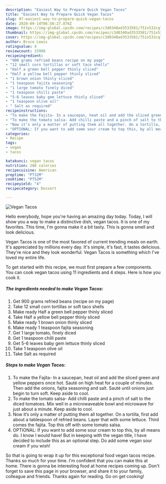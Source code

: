 ```yaml
---
description: "Easiest Way to Prepare Quick Vegan Tacos"
title: "Easiest Way to Prepare Quick Vegan Tacos"
slug: 97-easiest-way-to-prepare-quick-vegan-tacos
date: 2020-09-14T06:50:27.876Z
image: https://img-global.cpcdn.com/recipes/c3d0340ad3533581/751x532cq70/vegan-tacos-recipe-main-photo.jpg
thumbnail: https://img-global.cpcdn.com/recipes/c3d0340ad3533581/751x532cq70/vegan-tacos-recipe-main-photo.jpg
cover: https://img-global.cpcdn.com/recipes/c3d0340ad3533581/751x532cq70/vegan-tacos-recipe-main-photo.jpg
author: Bruce Lewis
ratingvalue: 4
reviewcount: 15998
recipeingredient:
- "900 grams refried beans recipe on my page"
- "12 small corn tortillas or soft taco shells"
- "Half a green bell pepper thinly sliced"
- "Half a yellow bell pepper thinly sliced"
- "1 brown onion thinly sliced"
- "1 teaspoon fajita seasoning"
- "1 large tomato finely diced"
- "1 teaspoon chilli paste"
- "5-6 leaves baby gem lettuce thinly sliced"
- "1 teaspoon olive oil"
- " Salt as required"
recipeinstructions:
- "To make the Fajita- In a saucepan, heat oil and add the sliced green and yellow peppers once hot. Sauté on high heat for a couple of minutes. Then add the onions, fajita seasoning and salt. Sauté until onions just begin to turn soft. Keep aside to cool."
- "To make the tomato salsa- Add chilli paste and a pinch of salt to the diced tomatoes. Mix well in a microwaveable bowl and microwave for just about a minute. Keep aside to cool."
- "Now it’s only a matter of putting them all together. On a tortilla, first add about a tablespoon of refried beans. Layer that with some lettuce. Third comes the fajita. Top this off with some tomato salsa."
- "OPTIONAL: If you want to add some sour cream to top this, by all means do. I know I would have! But in keeping with the vegan title, I have decided to include this as an optional step. Do add some vegan sour cream if you wish!"
categories:
- Recipe
tags:
- vegan
- tacos

katakunci: vegan tacos 
nutrition: 288 calories
recipecuisine: American
preptime: "PT32M"
cooktime: "PT52M"
recipeyield: "4"
recipecategory: Dessert

---
```



![Vegan Tacos](https://img-global.cpcdn.com/recipes/c3d0340ad3533581/751x532cq70/vegan-tacos-recipe-main-photo.jpg)

Hello everybody, hope you're having an amazing day today. Today, I will show you a way to make a distinctive dish, vegan tacos. It is one of my favorites. This time, I'm gonna make it a bit tasty. This is gonna smell and look delicious.

Vegan Tacos is one of the most favored of current trending meals on earth. It's appreciated by millions every day. It's simple, it's fast, it tastes delicious. They're nice and they look wonderful. Vegan Tacos is something which I've loved my entire life.




To get started with this recipe, we must first prepare a few components. You can cook vegan tacos using 11 ingredients and 4 steps. Here is how you cook it.

<!--inarticleads1-->

##### The ingredients needed to make Vegan Tacos:

1. Get 900 grams refried beans (recipe on my page)
1. Take 12 small corn tortillas or soft taco shells
1. Make ready Half a green bell pepper thinly sliced
1. Take Half a yellow bell pepper thinly sliced
1. Make ready 1 brown onion thinly sliced
1. Make ready 1 teaspoon fajita seasoning
1. Get 1 large tomato, finely diced
1. Get 1 teaspoon chilli paste
1. Get 5-6 leaves baby gem lettuce thinly sliced
1. Take 1 teaspoon olive oil
1. Take  Salt as required




<!--inarticleads2-->

##### Steps to make Vegan Tacos:

1. To make the Fajita- In a saucepan, heat oil and add the sliced green and yellow peppers once hot. Sauté on high heat for a couple of minutes. Then add the onions, fajita seasoning and salt. Sauté until onions just begin to turn soft. Keep aside to cool.
1. To make the tomato salsa- Add chilli paste and a pinch of salt to the diced tomatoes. Mix well in a microwaveable bowl and microwave for just about a minute. Keep aside to cool.
1. Now it’s only a matter of putting them all together. On a tortilla, first add about a tablespoon of refried beans. Layer that with some lettuce. Third comes the fajita. Top this off with some tomato salsa.
1. OPTIONAL: If you want to add some sour cream to top this, by all means do. I know I would have! But in keeping with the vegan title, I have decided to include this as an optional step. Do add some vegan sour cream if you wish!




So that is going to wrap it up for this exceptional food vegan tacos recipe. Thanks so much for your time. I'm confident that you can make this at home. There is gonna be interesting food at home recipes coming up. Don't forget to save this page in your browser, and share it to your family, colleague and friends. Thanks again for reading. Go on get cooking!
